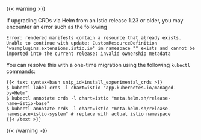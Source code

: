 ---
---
{{< warning >}}

If upgrading CRDs via Helm from an Istio release 1.23 or older, you may encounter an error such as the following

`Error: rendered manifests contain a resource that already exists. Unable to continue with update: CustomResourceDefinition "wasmplugins.extensions.istio.io" in namespace "" exists and cannot be imported into the current release: invalid ownership metadata`

You can resolve this with a one-time migration using the following `kubectl` commands:

    {{< text syntax=bash snip_id=install_experimental_crds >}}
    $ kubectl label crds -l chart=istio "app.kubernetes.io/managed-by=Helm"
    $ kubectl annotate crds -l chart=istio "meta.helm.sh/release-name=istio-base"
    $ kubectl annotate crds -l chart=istio "meta.helm.sh/release-namespace=istio-system" # replace with actual istio namespace
    {{< /text >}}

{{< /warning >}}
